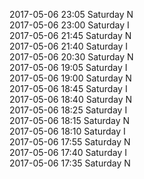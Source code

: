 2017-05-06 23:05 Saturday  N  
2017-05-06 23:00 Saturday  I  
2017-05-06 21:45 Saturday  N  
2017-05-06 21:40 Saturday  I  
2017-05-06 20:30 Saturday  N  
2017-05-06 19:05 Saturday  I  
2017-05-06 19:00 Saturday  N  
2017-05-06 18:45 Saturday  I  
2017-05-06 18:40 Saturday  N  
2017-05-06 18:25 Saturday  I  
2017-05-06 18:15 Saturday  N  
2017-05-06 18:10 Saturday  I  
2017-05-06 17:55 Saturday  N  
2017-05-06 17:40 Saturday  I  
2017-05-06 17:35 Saturday  N  
